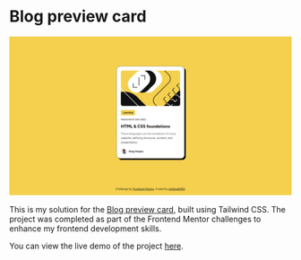 # Blog preview card

![QR Code Component Screenshot](src/assets/screenshot.png)

This is my solution for the [Blog preview card](https://www.frontendmentor.io/challenges/blog-preview-card-ckPaj01IcS), built using Tailwind CSS. The project was completed as part of the Frontend Mentor challenges to enhance my frontend development skills.

You can view the live demo of the project [here](https://stefanelli990.github.io/blog-preview-card/).
